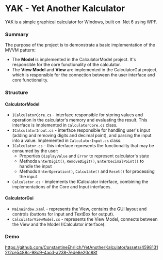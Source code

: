 # YAK - Yet Another Kalculator
YAK is a simple graphical calculator for Windows, built on .Net 6 using WPF.

### Summary
The purpose of the project is to demonstrate a basic implementation of the MVVM pattern:
- The **Model** is implemented in the CalculatorModel project. It's responsible for the core functionality of the calculator.
- The **View Model** and **View** are implemented in the CalculatorGui project, which is responsible for the connection between the user interface and core functionality.

### Structure
#### CalculatorModel
- `ICalculatorCore.cs` - interface responsible for storing values and operation in the calculator's memory and evaluating the result. This interface is implemented in `CalculatorCore.cs` class.
- `ICalculatorInput.cs` - interface responsible for handling user's input (adding and removing digits and decimal point), and parsing the input into a value. Implemented in `CalculatorInput.cs` class.
- `ICalculator.cs` - this interface represents the functionality that may be consumed by the user:
    - Properties `DisplayValue` and `Error` to represent calculator's state
    - Methods `EnterDigit()`, `RemoveDigit()`, `EnterDecimalPoint()` to handle the input
    - Methods `EnterOperation()`, `Calculate()` and `Reset()` for processing the input
- `Calculator.cs` - implements the ICalculator interface, combining the implementations of the Core and Input interfaces.

#### CalculatorGui
- `MainWindow.xaml` - represents the View, contains the GUI layout and controls (buttons for input and TextBox for output).
- `CalculatorViewModel.cs` - represents the View Model, connects between the View and the Model (ICalculator interface).  


### Demo
https://github.com/ConstantineEhrlich/YetAnotherKalculator/assets/45981312/2ce5488c-98c9-4acd-a238-7ede8e20c88f

